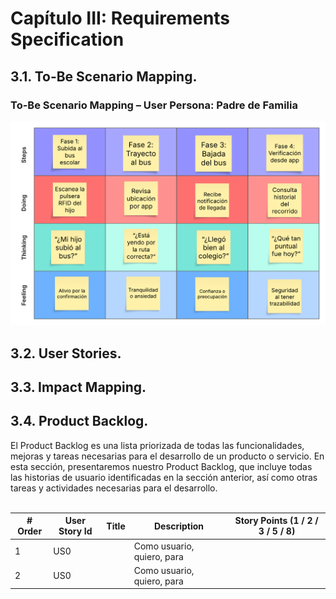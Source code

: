 ﻿# Capítulo III: Requirements Specification

## 3.1. To-Be Scenario Mapping.

### To-Be Scenario Mapping – User Persona: Padre de Familia

![toBePropietario](/assets/chapter3/Scenario_map.png)

## 3.2. User Stories.

## 3.3. Impact Mapping.

## 3.4. Product Backlog.
El Product Backlog es una lista priorizada de todas las funcionalidades, mejoras y tareas necesarias para el desarrollo de un producto o servicio. En esta sección, presentaremos nuestro Product Backlog, que incluye todas las historias de usuario identificadas en la sección anterior, así como otras tareas y actividades necesarias para el desarrollo.
<br><br>

| # Order | User Story Id | Title | Description                | Story Points (1 / 2 / 3 / 5 / 8) |
|---------|---------------|-------|----------------------------|----------------------------------|
| 1       | US0           |       | Como usuario, quiero, para |                                  |
| 2       | US0           |       | Como usuario, quiero, para |                                  |

